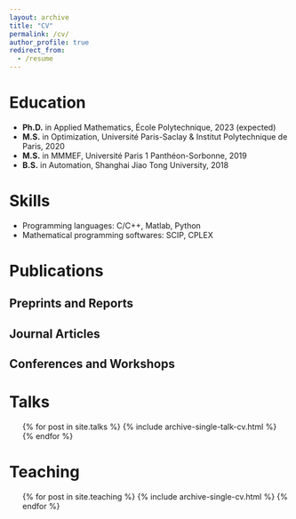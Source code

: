 ```yaml
---
layout: archive
title: "CV"
permalink: /cv/
author_profile: true
redirect_from:
  - /resume
---
```




Education
======
* **Ph.D.** in Applied Mathematics, École Polytechnique, 2023 (expected)
* **M.S.** in Optimization,  Université Paris-Saclay & Institut Polytechnique de Paris, 2020
* **M.S.** in MMMEF, Université Paris 1 Panthéon-Sorbonne, 2019
* **B.S.** in Automation, Shanghai Jiao Tong University, 2018
  
Skills
======
* Programming languages: C/C++, Matlab, Python
* Mathematical programming softwares: SCIP, CPLEX

Publications
======

## Preprints and Reports



## Journal Articles



## Conferences and Workshops

  
Talks
======
  <ul>{% for post in site.talks %}
    {% include archive-single-talk-cv.html %}
  {% endfor %}</ul>
  
Teaching
======
  <ul>{% for post in site.teaching %}
    {% include archive-single-cv.html %}
  {% endfor %}</ul>
  
